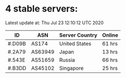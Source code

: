 # 4 stable servers:

Latest update at: Thu Jul 23 12:10:12 UTC 2020

| ID | ASN | Server Country | Online |
| -- | --- | -------------- | ------ |
| #.D09B | AS174 | United States | 61 hrs |
| #.2A79 | AS63949 | Japan | 13 hrs |
| #.543E | AS51659 | Russia | 66 hrs |
| #.B3DD | AS45102 | Singapore | 25 hrs |

